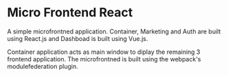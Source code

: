 # Micro Frontend React

A simple microfrontned application.
Container, Marketing and Auth are built using React.js and Dashboad is built using Vue.js.

Container application acts as main window to diplay the remaining 3 frontend application. 
The microfrontned is built using the webpack's modulefederation plugin.